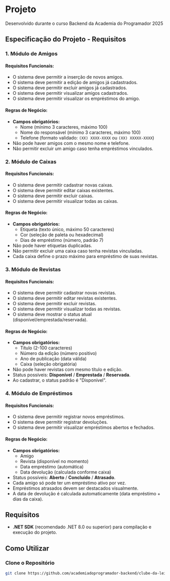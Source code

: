 ﻿# Projeto
Desenvolvido durante o curso Backend da Academia do Programador 2025

## Especificação do Projeto - Requisitos

### 1. Módulo de Amigos

#### Requisitos Funcionais:
- O sistema deve permitir a inserção de novos amigos.
- O sistema deve permitir a edição de amigos já cadastrados.
- O sistema deve permitir excluir amigos já cadastrados.
- O sistema deve permitir visualizar amigos cadastrados.
- O sistema deve permitir visualizar os empréstimos do amigo.

#### Regras de Negócio:
- **Campos obrigatórios:**
  - Nome (mínimo 3 caracteres, máximo 100)
  - Nome do responsável (mínimo 3 caracteres, máximo 100)
  - Telefone (formato validado: `(XX) XXXX-XXXX` ou `(XX) XXXXX-XXXX`)
- Não pode haver amigos com o mesmo nome e telefone.
- Não permitir excluir um amigo caso tenha empréstimos vinculados.

### 2. Módulo de Caixas

#### Requisitos Funcionais:
- O sistema deve permitir cadastrar novas caixas.
- O sistema deve permitir editar caixas existentes.
- O sistema deve permitir excluir caixas.
- O sistema deve permitir visualizar todas as caixas.

#### Regras de Negócio:
- **Campos obrigatórios:**
  - Etiqueta (texto único, máximo 50 caracteres)
  - Cor (seleção de paleta ou hexadecimal)
  - Dias de empréstimo (número, padrão 7)
- Não pode haver etiquetas duplicadas.
- Não permitir excluir uma caixa caso tenha revistas vinculadas.
- Cada caixa define o prazo máximo para empréstimo de suas revistas.

### 3. Módulo de Revistas

#### Requisitos Funcionais:
- O sistema deve permitir cadastrar novas revistas.
- O sistema deve permitir editar revistas existentes.
- O sistema deve permitir excluir revistas.
- O sistema deve permitir visualizar todas as revistas.
- O sistema deve mostrar o status atual (disponível/emprestada/reservada).

#### Regras de Negócio:
- **Campos obrigatórios:**
  - Título (2-100 caracteres)
  - Número da edição (número positivo)
  - Ano de publicação (data válida)
  - Caixa (seleção obrigatória)
- Não pode haver revistas com mesmo título e edição.
- Status possíveis: **Disponível** / **Emprestada** / **Reservada**.
- Ao cadastrar, o status padrão é "Disponível".

### 4. Módulo de Empréstimos

#### Requisitos Funcionais:
- O sistema deve permitir registrar novos empréstimos.
- O sistema deve permitir registrar devoluções.
- O sistema deve permitir visualizar empréstimos abertos e fechados.

#### Regras de Negócio:
- **Campos obrigatórios:**
  - Amigo
  - Revista (disponível no momento)
  - Data empréstimo (automática)
  - Data devolução (calculada conforme caixa)
- Status possíveis: **Aberto** / **Concluído** / **Atrasado**.
- Cada amigo só pode ter um empréstimo ativo por vez.
- Empréstimos atrasados devem ser destacados visualmente.
- A data de devolução é calculada automaticamente (data empréstimo + dias da caixa).

## Requisitos

- **.NET SDK** (recomendado .NET 8.0 ou superior) para compilação e execução do projeto.

## Como Utilizar

### Clone o Repositório

```bash
git clone https://github.com/academiadoprogramador-backend/clube-da-leitura-2025.git